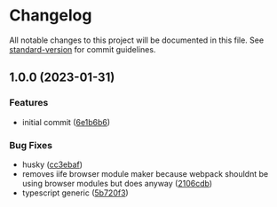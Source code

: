 # Changelog

All notable changes to this project will be documented in this file. See [standard-version](https://github.com/conventional-changelog/standard-version) for commit guidelines.

## 1.0.0 (2023-01-31)


### Features

* initial commit ([6e1b6b6](https://github.com/patomation/useGlobal/commit/6e1b6b6912ad7d726c0c95c45ebb96ee0475a3d6))


### Bug Fixes

* husky ([cc3ebaf](https://github.com/patomation/useGlobal/commit/cc3ebaf061c5e5f522cb0928e8bd6154c6e8ac1c))
* removes iife browser module maker because webpack shouldnt be using browser modules but does anyway ([2106cdb](https://github.com/patomation/useGlobal/commit/2106cdb32a9d228f507049391a0a68a18c18a15b))
* typescript generic ([5b720f3](https://github.com/patomation/useGlobal/commit/5b720f350b845ecbad9581277112f2dd27995772))
